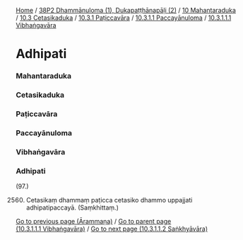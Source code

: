 
[Home](/) / [38P2 Dhammānuloma (1), Dukapaṭṭhānapāḷi (2)](../../../../../../38P2.md) / [10 Mahantaraduka](../../../../../10.md) / [10.3 Cetasikaduka](../../../../10.3.md) / [10.3.1 Paṭiccavāra](../../../10.3.1.md) / [10.3.1.1 Paccayānuloma](../../10.3.1.1.md) / [10.3.1.1.1 Vibhaṅgavāra](../10.3.1.1.1.md)

# Adhipati

### Mahantaraduka

### Cetasikaduka

### Paṭiccavāra

### Paccayānuloma

### Vibhaṅgavāra

### Adhipati

(97.)

2560. Cetasikaṃ dhammaṃ paṭicca cetasiko dhammo uppajjati adhipatipaccayā. (Saṃkhittaṃ.)

[Go to previous page (Ārammaṇa)](Arammana.md) / [Go to parent page (10.3.1.1.1 Vibhaṅgavāra)](../10.3.1.1.1.md) / [Go to next page (10.3.1.1.2 Saṅkhyāvāra)](../10.3.1.1.2.md)


